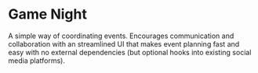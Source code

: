 # Game Night

A simple way of coordinating events. Encourages communication and collaboration with an streamlined UI that makes event planning fast and easy with no external dependencies (but optional hooks into existing social media platforms).
